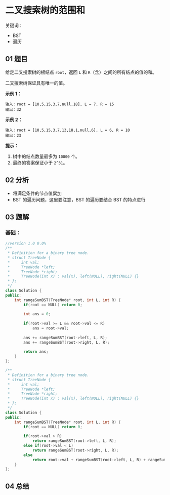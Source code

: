 # 二叉搜索树的范围和
关键词：

- BST
- 遍历

## 01 题目

给定二叉搜索树的根结点 `root`，返回 `L` 和 `R`（含）之间的所有结点的值的和。

二叉搜索树保证具有唯一的值。

 

**示例 1：**

```
输入：root = [10,5,15,3,7,null,18], L = 7, R = 15
输出：32
```

**示例 2：**

```
输入：root = [10,5,15,3,7,13,18,1,null,6], L = 6, R = 10
输出：23
```

 

**提示：**

1. 树中的结点数量最多为 `10000` 个。
2. 最终的答案保证小于 `2^31`。

## 02 分析

- 将满足条件的节点值累加
- BST 的遍历问题，这里要注意，BST 的遍历要结合 BST 的特点进行

## 03 题解

### 基础：

```c++
//version 1.0 0.0%
/**
 * Definition for a binary tree node.
 * struct TreeNode {
 *     int val;
 *     TreeNode *left;
 *     TreeNode *right;
 *     TreeNode(int x) : val(x), left(NULL), right(NULL) {}
 * };
 */
class Solution {
public:
    int rangeSumBST(TreeNode* root, int L, int R) {
        if(root == NULL) return 0;
        
        int ans = 0;
        
        if(root->val >= L && root->val <= R)
            ans = root->val;
        
        ans += rangeSumBST(root->left, L, R);
        ans += rangeSumBST(root->right, L, R);
        
        return ans;
    }
};
```

```c++
/**
 * Definition for a binary tree node.
 * struct TreeNode {
 *     int val;
 *     TreeNode *left;
 *     TreeNode *right;
 *     TreeNode(int x) : val(x), left(NULL), right(NULL) {}
 * };
 */
class Solution {
public:
    int rangeSumBST(TreeNode* root, int L, int R) {
        if(root == NULL) return 0;
        
        if(root->val > R)
            return rangeSumBST(root->left, L, R);
        else if(root->val < L)
            return rangeSumBST(root->right, L, R);
        else
            return root->val + rangeSumBST(root->left, L, R) + rangeSumBST(root->right, L, R);
    }
};
```

## 04 总结

